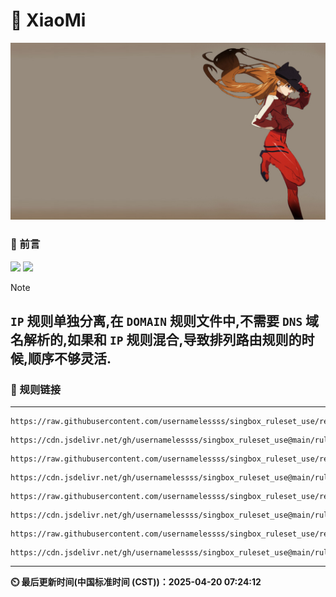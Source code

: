 
# 🧸 XiaoMi
![](https://raw.githubusercontent.com/usernamelessss/picture-bed/main/images/202504042256831.jpg)
### 📣 前言
![](https://shields.io/badge/-移除重复规则-ff69b4) ![](https://shields.io/badge/-IP&nbsp;规则单独存放不与&nbsp;DOMAIN&nbsp;等混合-green)
> [!NOTE]
**`IP` 规则单独分离,在 `DOMAIN` 规则文件中,不需要 `DNS` 域名解析的,如果和 `IP` 规则混合,导致排列路由规则的时候,顺序不够灵活.**
---

###  🔗 规则链接
---

```url
https://raw.githubusercontent.com/usernamelessss/singbox_ruleset_use/refs/heads/main/rule/XiaoMi/XiaoMi_IP.json
```

```url
https://cdn.jsdelivr.net/gh/usernamelessss/singbox_ruleset_use@main/rule/XiaoMi/XiaoMi_IP.json
```

```url
https://raw.githubusercontent.com/usernamelessss/singbox_ruleset_use/refs/heads/main/rule/XiaoMi/XiaoMi_IP.srs
```

```url
https://cdn.jsdelivr.net/gh/usernamelessss/singbox_ruleset_use@main/rule/XiaoMi/XiaoMi_IP.srs
```

```url
https://raw.githubusercontent.com/usernamelessss/singbox_ruleset_use/refs/heads/main/rule/XiaoMi/XiaoMi_No_IP.json
```

```url
https://cdn.jsdelivr.net/gh/usernamelessss/singbox_ruleset_use@main/rule/XiaoMi/XiaoMi_No_IP.json
```

```url
https://raw.githubusercontent.com/usernamelessss/singbox_ruleset_use/refs/heads/main/rule/XiaoMi/XiaoMi_No_IP.srs
```

```url
https://cdn.jsdelivr.net/gh/usernamelessss/singbox_ruleset_use@main/rule/XiaoMi/XiaoMi_No_IP.srs
```

---
**⏲️ 最后更新时间(中国标准时间 (CST))：2025-04-20 07:24:12**
